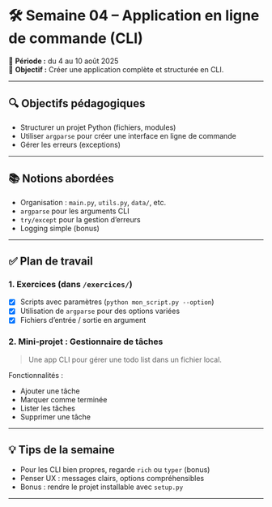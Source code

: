 # 🛠️ Semaine 04 – Application en ligne de commande (CLI)

📅 **Période :** du 4 au 10 août 2025  
🎯 **Objectif :** Créer une application complète et structurée en CLI.

---

## 🔍 Objectifs pédagogiques

- Structurer un projet Python (fichiers, modules)
- Utiliser `argparse` pour créer une interface en ligne de commande
- Gérer les erreurs (exceptions)

---

## 📚 Notions abordées

- Organisation : `main.py`, `utils.py`, `data/`, etc.
- `argparse` pour les arguments CLI
- `try/except` pour la gestion d’erreurs
- Logging simple (bonus)

---

## ✅ Plan de travail

### 1. Exercices (dans `/exercices/`)
- [X] Scripts avec paramètres (`python mon_script.py --option`)
- [X] Utilisation de `argparse` pour des options variées
- [X] Fichiers d’entrée / sortie en argument

### 2. Mini-projet : Gestionnaire de tâches
> Une app CLI pour gérer une todo list dans un fichier local.

Fonctionnalités :
- Ajouter une tâche
- Marquer comme terminée
- Lister les tâches
- Supprimer une tâche

---

## 💡 Tips de la semaine

- Pour les CLI bien propres, regarde `rich` ou `typer` (bonus)
- Penser UX : messages clairs, options compréhensibles
- Bonus : rendre le projet installable avec `setup.py`

---